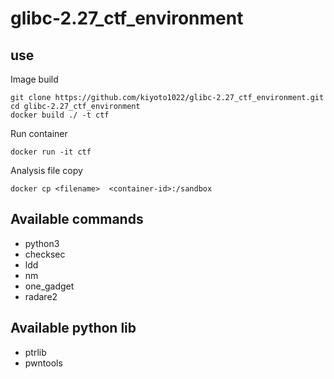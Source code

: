 # glibc-2.27_ctf_environment

## use

Image build
```
git clone https://github.com/kiyoto1022/glibc-2.27_ctf_environment.git
cd glibc-2.27_ctf_environment
docker build ./ -t ctf
```

Run container
```
docker run -it ctf
```

Analysis file copy
```
docker cp <filename>  <container-id>:/sandbox
```

## Available commands
- python3
- checksec
- ldd
- nm
- one_gadget
- radare2

## Available python lib
- ptrlib
- pwntools

